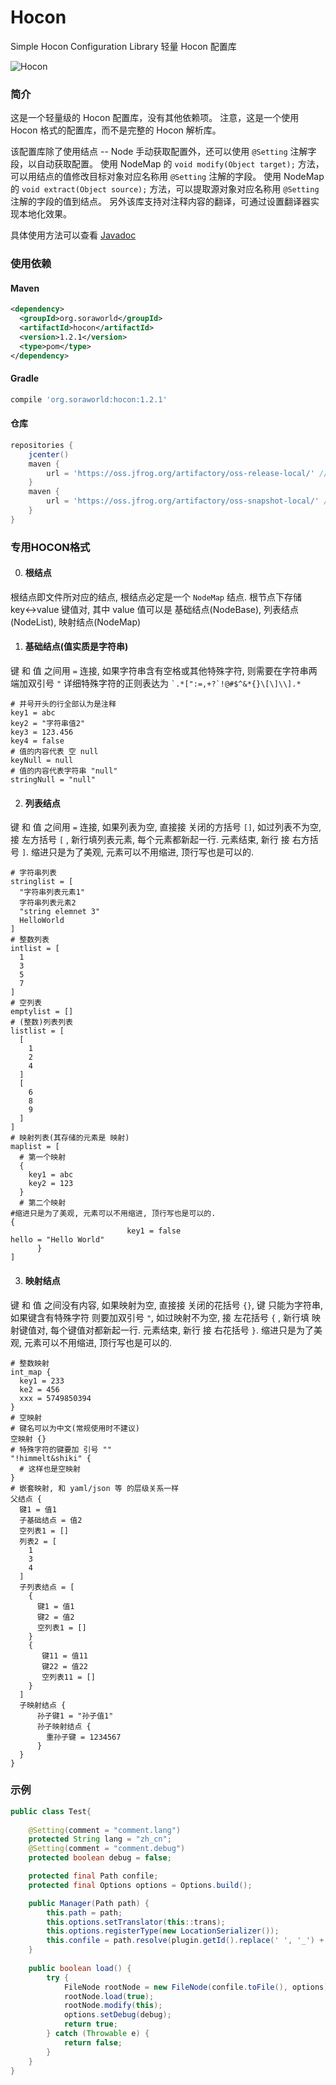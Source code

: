 # Hocon
Simple Hocon Configuration Library
轻量 Hocon 配置库

![Hocon](https://github.com/Himmelt/Hocon/workflows/Hocon/badge.svg)

### 简介
这是一个轻量级的 Hocon 配置库，没有其他依赖项。
注意，这是一个使用 Hocon 格式的配置库，而不是完整的 Hocon 解析库。

该配置库除了使用结点 -- Node 手动获取配置外，还可以使用 `@Setting` 注解字段，以自动获取配置。
使用 NodeMap 的 `void modify(Object target);` 方法，可以用结点的值修改目标对象对应名称用 `@Setting` 注解的字段。
使用 NodeMap 的 `void extract(Object source);` 方法，可以提取源对象对应名称用 `@Setting` 注解的字段的值到结点。
另外该库支持对注释内容的翻译，可通过设置翻译器实现本地化效果。

具体使用方法可以查看 [Javadoc](https://docs.soraworld.org/hocon/)

### 使用依赖
#### Maven
```xml
<dependency>
  <groupId>org.soraworld</groupId>
  <artifactId>hocon</artifactId>
  <version>1.2.1</version>
  <type>pom</type>
</dependency>
```
#### Gradle
```groovy
compile 'org.soraworld:hocon:1.2.1'
```
#### 仓库
```groovy
repositories {
    jcenter()
    maven {
        url = 'https://oss.jfrog.org/artifactory/oss-release-local/' //''https://oss.jfrog.org/artifactory/libs-release/'
    }
    maven {
        url = 'https://oss.jfrog.org/artifactory/oss-snapshot-local/' //'https://oss.jfrog.org/artifactory/libs-snapshot/'
    }
}
```

### 专用HOCON格式
0. #### 根结点

根结点即文件所对应的结点, 根结点必定是一个 `NodeMap` 结点.
根节点下存储 key<->value 键值对, 其中 value 值可以是
基础结点(NodeBase), 列表结点(NodeList), 映射结点(NodeMap)

1. #### 基础结点(值实质是字符串)

键 和 值 之间用 `=` 连接, 如果字符串含有空格或其他特殊字符,
则需要在字符串两端加双引号 `"`
详细特殊字符的正则表达为 ``` `.*[":=,+?`!@#$^&*{}\[\]\\].* ```
```hocon
# 井号开头的行全部认为是注释
key1 = abc
key2 = "字符串值2"
key3 = 123.456
key4 = false
# 值的内容代表 空 null
keyNull = null
# 值的内容代表字符串 "null"
stringNull = "null"
```

2. #### 列表结点

键 和 值 之间用 `=` 连接, 如果列表为空, 直接接 关闭的方括号 `[]`,
如过列表不为空, 接 左方括号 `[` , 新行填列表元素, 每个元素都新起一行.
元素结束, 新行 接 右方括号 `]`.
缩进只是为了美观, 元素可以不用缩进, 顶行写也是可以的.
```hocon
# 字符串列表
stringlist = [
  "字符串列表元素1"
  字符串列表元素2
  "string elemnet 3"
  HelloWorld
]
# 整数列表
intlist = [
  1
  3
  5
  7
]
# 空列表
emptylist = []
# (整数)列表列表
listlist = [
  [
    1
    2
    4
  ]
  [
    6
    8
    9
  ]
]
# 映射列表(其存储的元素是 映射)
maplist = [
  # 第一个映射
  {
    key1 = abc
    key2 = 123
  }
  # 第二个映射
#缩进只是为了美观, 元素可以不用缩进, 顶行写也是可以的.
{
                          key1 = false
hello = "Hello World"
      }
]
```

3. #### 映射结点

键 和 值 之间没有内容, 如果映射为空, 直接接 关闭的花括号 `{}`,
键 只能为字符串, 如果键含有特殊字符 则要加双引号 `"`,
如过映射不为空, 接 左花括号 `{` , 新行填 映射键值对, 每个键值对都新起一行.
元素结束, 新行 接 右花括号 `}`.
缩进只是为了美观, 元素可以不用缩进, 顶行写也是可以的.
```hocon
# 整数映射
int_map {
  key1 = 233
  ke2 = 456
  xxx = 5749850394
}
# 空映射
# 键名可以为中文(常规使用时不建议)
空映射 {}
# 特殊字符的键要加 引号 ""
"!himmelt&shiki" {
  # 这样也是空映射
}
# 嵌套映射, 和 yaml/json 等 的层级关系一样
父结点 {
  键1 = 值1
  子基础结点 = 值2
  空列表1 = []
  列表2 = [
    1
    3
    4
  ]
  子列表结点 = [
    {
      键1 = 值1
      键2 = 值2
      空列表1 = []
    }
    {
       键11 = 值11
       键22 = 值22
       空列表11 = []
    }
  ]
  子映射结点 {
      孙子键1 = "孙子值1"
      孙子映射结点 {
        重孙子键 = 1234567
      }
  }
}
```

### 示例
```java
public class Test{
    
    @Setting(comment = "comment.lang")
    protected String lang = "zh_cn";
    @Setting(comment = "comment.debug")
    protected boolean debug = false;

    protected final Path confile;
    protected final Options options = Options.build();

    public Manager(Path path) {
        this.path = path;
        this.options.setTranslator(this::trans);
        this.options.registerType(new LocationSerializer());
        this.confile = path.resolve(plugin.getId().replace(' ', '_') + ".conf");
    }
    
    public boolean load() {
        try {
            FileNode rootNode = new FileNode(confile.toFile(), options);
            rootNode.load(true);
            rootNode.modify(this);
            options.setDebug(debug);
            return true;
        } catch (Throwable e) {
            return false;
        }
    }
}
```
